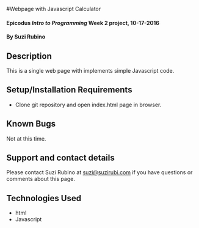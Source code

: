 #Webpage with Javascript Calculator

#### Epicodus _Intro to Programming_ Week 2 project, 10-17-2016

#### By Suzi Rubino

## Description

This is a single web page with implements simple Javascript code.

## Setup/Installation Requirements

* Clone git repository and open index.html page in browser.


## Known Bugs

Not at this time.

## Support and contact details

Please contact Suzi Rubino at suzi@suzirubi.com if you have questions or comments about this page.

## Technologies Used

* html
* Javascript
